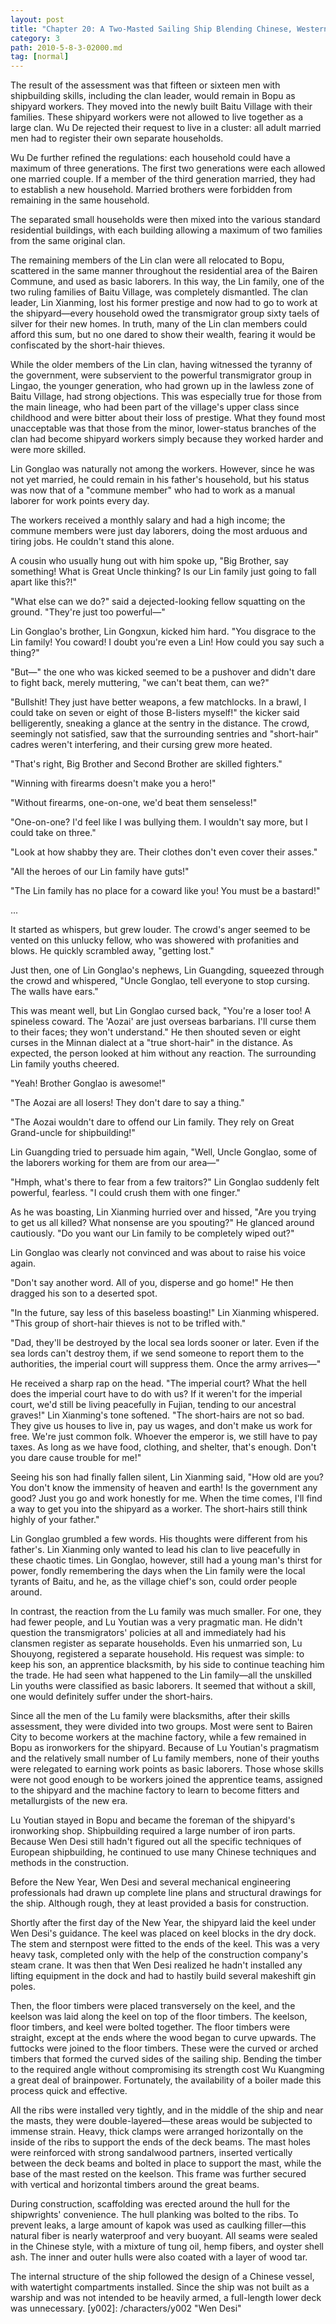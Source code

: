 ```yaml
---
layout: post
title: "Chapter 20: A Two-Masted Sailing Ship Blending Chinese, Western, Ancient, and Modern (Part 1)"
category: 3
path: 2010-5-8-3-02000.md
tag: [normal]
---
```


The result of the assessment was that fifteen or sixteen men with shipbuilding skills, including the clan leader, would remain in Bopu as shipyard workers. They moved into the newly built Baitu Village with their families. These shipyard workers were not allowed to live together as a large clan. Wu De rejected their request to live in a cluster: all adult married men had to register their own separate households.

Wu De further refined the regulations: each household could have a maximum of three generations. The first two generations were each allowed one married couple. If a member of the third generation married, they had to establish a new household. Married brothers were forbidden from remaining in the same household.

The separated small households were then mixed into the various standard residential buildings, with each building allowing a maximum of two families from the same original clan.

The remaining members of the Lin clan were all relocated to Bopu, scattered in the same manner throughout the residential area of the Bairen Commune, and used as basic laborers. In this way, the Lin family, one of the two ruling families of Baitu Village, was completely dismantled. The clan leader, Lin Xianming, lost his former prestige and now had to go to work at the shipyard—every household owed the transmigrator group sixty taels of silver for their new homes. In truth, many of the Lin clan members could afford this sum, but no one dared to show their wealth, fearing it would be confiscated by the short-hair thieves.

While the older members of the Lin clan, having witnessed the tyranny of the government, were subservient to the powerful transmigrator group in Lingao, the younger generation, who had grown up in the lawless zone of Baitu Village, had strong objections. This was especially true for those from the main lineage, who had been part of the village's upper class since childhood and were bitter about their loss of prestige. What they found most unacceptable was that those from the minor, lower-status branches of the clan had become shipyard workers simply because they worked harder and were more skilled.

Lin Gonglao was naturally not among the workers. However, since he was not yet married, he could remain in his father's household, but his status was now that of a "commune member" who had to work as a manual laborer for work points every day.

The workers received a monthly salary and had a high income; the commune members were just day laborers, doing the most arduous and tiring jobs. He couldn't stand this alone.

A cousin who usually hung out with him spoke up, "Big Brother, say something! What is Great Uncle thinking? Is our Lin family just going to fall apart like this?!"

"What else can we do?" said a dejected-looking fellow squatting on the ground. "They're just too powerful—"

Lin Gonglao's brother, Lin Gongxun, kicked him hard. "You disgrace to the Lin family! You coward! I doubt you're even a Lin! How could you say such a thing?"

"But—" the one who was kicked seemed to be a pushover and didn't dare to fight back, merely muttering, "we can't beat them, can we?"

"Bullshit! They just have better weapons, a few matchlocks. In a brawl, I could take on seven or eight of those B-listers myself!" the kicker said belligerently, sneaking a glance at the sentry in the distance. The crowd, seemingly not satisfied, saw that the surrounding sentries and "short-hair" cadres weren't interfering, and their cursing grew more heated.

"That's right, Big Brother and Second Brother are skilled fighters."

"Winning with firearms doesn't make you a hero!"

"Without firearms, one-on-one, we'd beat them senseless!"

"One-on-one? I'd feel like I was bullying them. I wouldn't say more, but I could take on three."

"Look at how shabby they are. Their clothes don't even cover their asses."

"All the heroes of our Lin family have guts!"

"The Lin family has no place for a coward like you! You must be a bastard!"

...

It started as whispers, but grew louder. The crowd's anger seemed to be vented on this unlucky fellow, who was showered with profanities and blows. He quickly scrambled away, "getting lost."

Just then, one of Lin Gonglao's nephews, Lin Guangding, squeezed through the crowd and whispered, "Uncle Gonglao, tell everyone to stop cursing. The walls have ears."

This was meant well, but Lin Gonglao cursed back, "You're a loser too! A spineless coward. The 'Aozai' are just overseas barbarians. I'll curse them to their faces; they won't understand." He then shouted seven or eight curses in the Minnan dialect at a "true short-hair" in the distance. As expected, the person looked at him without any reaction. The surrounding Lin family youths cheered.

"Yeah! Brother Gonglao is awesome!"

"The Aozai are all losers! They don't dare to say a thing."

"The Aozai wouldn't dare to offend our Lin family. They rely on Great Grand-uncle for shipbuilding!"

Lin Guangding tried to persuade him again, "Well, Uncle Gonglao, some of the laborers working for them are from our area—"

"Hmph, what's there to fear from a few traitors?" Lin Gonglao suddenly felt powerful, fearless. "I could crush them with one finger."

As he was boasting, Lin Xianming hurried over and hissed, "Are you trying to get us all killed? What nonsense are you spouting?" He glanced around cautiously. "Do you want our Lin family to be completely wiped out?"

Lin Gonglao was clearly not convinced and was about to raise his voice again.

"Don't say another word. All of you, disperse and go home!" He then dragged his son to a deserted spot.

"In the future, say less of this baseless boasting!" Lin Xianming whispered. "This group of short-hair thieves is not to be trifled with."

"Dad, they'll be destroyed by the local sea lords sooner or later. Even if the sea lords can't destroy them, if we send someone to report them to the authorities, the imperial court will suppress them. Once the army arrives—"

He received a sharp rap on the head. "The imperial court? What the hell does the imperial court have to do with us? If it weren't for the imperial court, we'd still be living peacefully in Fujian, tending to our ancestral graves!" Lin Xianming's tone softened. "The short-hairs are not so bad. They give us houses to live in, pay us wages, and don't make us work for free. We're just common folk. Whoever the emperor is, we still have to pay taxes. As long as we have food, clothing, and shelter, that's enough. Don't you dare cause trouble for me!"

Seeing his son had finally fallen silent, Lin Xianming said, "How old are you? You don't know the immensity of heaven and earth! Is the government any good? Just you go and work honestly for me. When the time comes, I'll find a way to get you into the shipyard as a worker. The short-hairs still think highly of your father."

Lin Gonglao grumbled a few words. His thoughts were different from his father's. Lin Xianming only wanted to lead his clan to live peacefully in these chaotic times. Lin Gonglao, however, still had a young man's thirst for power, fondly remembering the days when the Lin family were the local tyrants of Baitu, and he, as the village chief's son, could order people around.

In contrast, the reaction from the Lu family was much smaller. For one, they had fewer people, and Lu Youtian was a very pragmatic man. He didn't question the transmigrators' policies at all and immediately had his clansmen register as separate households. Even his unmarried son, Lu Shouyong, registered a separate household. His request was simple: to keep his son, an apprentice blacksmith, by his side to continue teaching him the trade. He had seen what happened to the Lin family—all the unskilled Lin youths were classified as basic laborers. It seemed that without a skill, one would definitely suffer under the short-hairs.

Since all the men of the Lu family were blacksmiths, after their skills assessment, they were divided into two groups. Most were sent to Bairen City to become workers at the machine factory, while a few remained in Bopu as ironworkers for the shipyard. Because of Lu Youtian's pragmatism and the relatively small number of Lu family members, none of their youths were relegated to earning work points as basic laborers. Those whose skills were not good enough to be workers joined the apprentice teams, assigned to the shipyard and the machine factory to learn to become fitters and metallurgists of the new era.

Lu Youtian stayed in Bopu and became the foreman of the shipyard's ironworking shop. Shipbuilding required a large number of iron parts. Because Wen Desi still hadn't figured out all the specific techniques of European shipbuilding, he continued to use many Chinese techniques and methods in the construction.

Before the New Year, Wen Desi and several mechanical engineering professionals had drawn up complete line plans and structural drawings for the ship. Although rough, they at least provided a basis for construction.

Shortly after the first day of the New Year, the shipyard laid the keel under Wen Desi's guidance. The keel was placed on keel blocks in the dry dock. The stem and sternpost were fitted to the ends of the keel. This was a very heavy task, completed only with the help of the construction company's steam crane. It was then that Wen Desi realized he hadn't installed any lifting equipment in the dock and had to hastily build several makeshift gin poles.

Then, the floor timbers were placed transversely on the keel, and the keelson was laid along the keel on top of the floor timbers. The keelson, floor timbers, and keel were bolted together. The floor timbers were straight, except at the ends where the wood began to curve upwards. The futtocks were joined to the floor timbers. These were the curved or arched timbers that formed the curved sides of the sailing ship. Bending the timber to the required angle without compromising its strength cost Wu Kuangming a great deal of brainpower. Fortunately, the availability of a boiler made this process quick and effective.

All the ribs were installed very tightly, and in the middle of the ship and near the masts, they were double-layered—these areas would be subjected to immense strain. Heavy, thick clamps were arranged horizontally on the inside of the ribs to support the ends of the deck beams. The mast holes were reinforced with strong sandalwood partners, inserted vertically between the deck beams and bolted in place to support the mast, while the base of the mast rested on the keelson. This frame was further secured with vertical and horizontal timbers around the great beams.

During construction, scaffolding was erected around the hull for the shipwrights' convenience. The hull planking was bolted to the ribs. To prevent leaks, a large amount of kapok was used as caulking filler—this natural fiber is nearly waterproof and very buoyant. All seams were sealed in the Chinese style, with a mixture of tung oil, hemp fibers, and oyster shell ash. The inner and outer hulls were also coated with a layer of wood tar.

The internal structure of the ship followed the design of a Chinese vessel, with watertight compartments installed. Since the ship was not built as a warship and was not intended to be heavily armed, a full-length lower deck was unnecessary.
[y002]: /characters/y002 "Wen Desi"